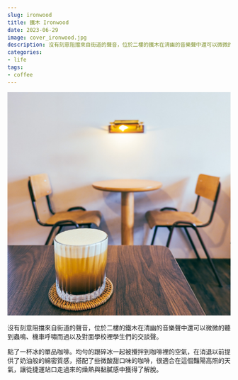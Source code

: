 ```yaml
---
slug: ironwood
title: 鐵木 Ironwood
date: 2023-06-29
image: cover_ironwood.jpg
description: 沒有刻意阻擋來自街道的聲音，位於二樓的鐵木在清幽的音樂聲中還可以微微的聽到蟲鳴、機車呼嘯而過以及對面學校裡學生們的交談聲。
categories:
- life
tags:
- coffee
---
```


![cover_ironwood.jpg](cover_ironwood.jpg)

沒有刻意阻擋來自街道的聲音，位於二樓的鐵木在清幽的音樂聲中還可以微微的聽到蟲鳴、機車呼嘯而過以及對面學校裡學生們的交談聲。

點了一杯冰的單品咖啡。均勻的跟碎冰一起被攪拌到咖啡裡的空氣，在消退以前提供了奶油般的綿密質感，搭配了些微酸甜口味的咖啡，很適合在這個豔陽高照的天氣，讓從捷運站口走過來的燥熱與黏膩感中獲得了解脫。

